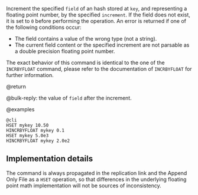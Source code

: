 Increment the specified `field` of an hash stored at `key`, and representing a floating point number, by the specified `increment`.  If the field does not exist, it is set to `0` before performing the operation. An error is returned if one of the following conditions occur:

* The field contains a value of the wrong type (not a string).
* The current field content or the specified increment are not parsable as a double precision floating point number.

The exact behavior of this command is identical to the one of the `INCRBYFLOAT` command, please refer to the documentation of `INCRBYFLOAT` for further information.

@return

@bulk-reply: the value of `field` after the increment.

@examples

    @cli
    HSET mykey 10.50
    HINCRBYFLOAT mykey 0.1
    HSET mykey 5.0e3
    HINCRBYFLOAT mykey 2.0e2

## Implementation details

The command is always propagated in the replication link and the Append Only File as a `HSET` operation, so that differences in the underlying floating point
math implementation will not be sources of inconsistency.
